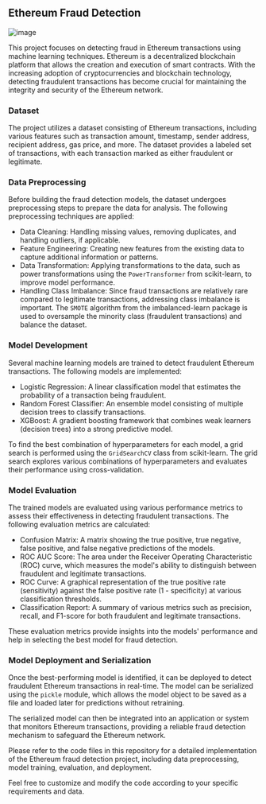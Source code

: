 




## Ethereum Fraud Detection
![image](https://github.com/Abhaykumar04/ETHEREUM_FRAUD_DETECTION/assets/112232080/28de94c6-42dd-4ef3-bf3e-c3748892f2c3)


This project focuses on detecting fraud in Ethereum transactions using machine learning techniques. Ethereum is a decentralized blockchain platform that allows the creation and execution of smart contracts. With the increasing adoption of cryptocurrencies and blockchain technology, detecting fraudulent transactions has become crucial for maintaining the integrity and security of the Ethereum network.

### Dataset

The project utilizes a dataset consisting of Ethereum transactions, including various features such as transaction amount, timestamp, sender address, recipient address, gas price, and more. The dataset provides a labeled set of transactions, with each transaction marked as either fraudulent or legitimate.

### Data Preprocessing

Before building the fraud detection models, the dataset undergoes preprocessing steps to prepare the data for analysis. The following preprocessing techniques are applied:

- Data Cleaning: Handling missing values, removing duplicates, and handling outliers, if applicable.
- Feature Engineering: Creating new features from the existing data to capture additional information or patterns.
- Data Transformation: Applying transformations to the data, such as power transformations using the `PowerTransformer` from scikit-learn, to improve model performance.
- Handling Class Imbalance: Since fraud transactions are relatively rare compared to legitimate transactions, addressing class imbalance is important. The `SMOTE` algorithm from the imbalanced-learn package is used to oversample the minority class (fraudulent transactions) and balance the dataset.

### Model Development

Several machine learning models are trained to detect fraudulent Ethereum transactions. The following models are implemented:

- Logistic Regression: A linear classification model that estimates the probability of a transaction being fraudulent.
- Random Forest Classifier: An ensemble model consisting of multiple decision trees to classify transactions.
- XGBoost: A gradient boosting framework that combines weak learners (decision trees) into a strong predictive model.

To find the best combination of hyperparameters for each model, a grid search is performed using the `GridSearchCV` class from scikit-learn. The grid search explores various combinations of hyperparameters and evaluates their performance using cross-validation.

### Model Evaluation

The trained models are evaluated using various performance metrics to assess their effectiveness in detecting fraudulent transactions. The following evaluation metrics are calculated:

- Confusion Matrix: A matrix showing the true positive, true negative, false positive, and false negative predictions of the models.
- ROC AUC Score: The area under the Receiver Operating Characteristic (ROC) curve, which measures the model's ability to distinguish between fraudulent and legitimate transactions.
- ROC Curve: A graphical representation of the true positive rate (sensitivity) against the false positive rate (1 - specificity) at various classification thresholds.
- Classification Report: A summary of various metrics such as precision, recall, and F1-score for both fraudulent and legitimate transactions.

These evaluation metrics provide insights into the models' performance and help in selecting the best model for fraud detection.

### Model Deployment and Serialization

Once the best-performing model is identified, it can be deployed to detect fraudulent Ethereum transactions in real-time. The model can be serialized using the `pickle` module, which allows the model object to be saved as a file and loaded later for predictions without retraining.

The serialized model can then be integrated into an application or system that monitors Ethereum transactions, providing a reliable fraud detection mechanism to safeguard the Ethereum network.

Please refer to the code files in this repository for a detailed implementation of the Ethereum fraud detection project, including data preprocessing, model training, evaluation, and deployment.

Feel free to customize and modify the code according to your specific requirements and data.
